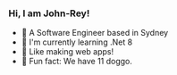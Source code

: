 ### Hi, I am John-Rey! 

- 🙌 A Software Engineer based in Sydney
- 🌱 I'm currently learning .Net 8 
- 👾 Like making web apps!
- 🐶 Fun fact: We have 11 doggo.

<!--
**jyvillad/jyvillad** is a ✨ _special_ ✨ repository because its `README.md` (this file) appears on your GitHub profile.

Here are some ideas to get you started:

- 🔭 I’m currently working on ...
- 🌱 I’m currently learning ...
- 👯 I’m looking to collaborate on ...
- 🤔 I’m looking for help with ...
- 💬 Ask me about ...
- 📫 How to reach me: ...
- 😄 Pronouns: ...
- ⚡ Fun fact: ...
-->
